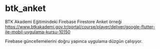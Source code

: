 # btk_anket

BTK Akademi Eğitimindeki Firebase Firestore Anket örneği
https://www.btkakademi.gov.tr/portal/course/player/deliver/google-flutter-ile-mobil-uygulama-kursu-10150

Firebase güncellemelerini doğru yapınca uygulama düzgün çalışıyor.
